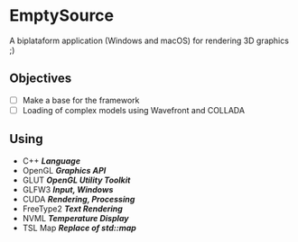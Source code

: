 # EmptySource
A biplataform application (Windows and macOS) for rendering 3D graphics ;) 

## Objectives
- [ ] Make a base for the framework
- [ ] Loading of complex models using Wavefront and COLLADA

## Using
- C++ ***Language***
- OpenGL ***Graphics API***
- GLUT ***OpenGL Utility Toolkit***
- GLFW3 ***Input, Windows***
- CUDA ***Rendering, Processing***
- FreeType2 ***Text Rendering***
- NVML ***Temperature Display***
- TSL Map ***Replace of std::map***



